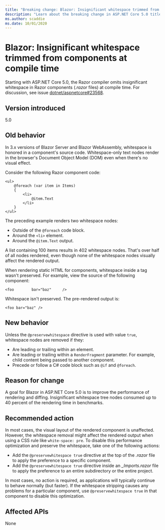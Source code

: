 ```yaml
---
title: "Breaking change: Blazor: Insignificant whitespace trimmed from components at compile time"
description: "Learn about the breaking change in ASP.NET Core 5.0 titled Blazor: Insignificant whitespace trimmed from components at compile time"
ms.author: scaddie
ms.date: 10/01/2020
---
```

# Blazor: Insignificant whitespace trimmed from components at compile time

Starting with ASP.NET Core 5.0, the Razor compiler omits insignificant whitespace in Razor components (*.razor* files) at compile time. For discussion, see issue [dotnet/aspnetcore#23568](https://github.com/dotnet/aspnetcore/issues/23568).

## Version introduced

5.0

## Old behavior

In 3.x versions of Blazor Server and Blazor WebAssembly, whitespace is honored in a component's source code. Whitespace-only text nodes render in the browser's Document Object Model (DOM) even when there's no visual effect.

Consider the following Razor component code:

```razor
<ul>
    @foreach (var item in Items)
    {
        <li>
            @item.Text
        </li>
    }
</ul>
```

The preceding example renders two whitespace nodes:

* Outside of the `@foreach` code block.
* Around the `<li>` element.
* Around the `@item.Text` output.

A list containing 100 items results in 402 whitespace nodes. That's over half of all nodes rendered, even though none of the whitespace nodes visually affect the rendered output.

When rendering static HTML for components, whitespace inside a tag wasn't preserved. For example, view the source of the following component:

```razor
<foo        bar="baz"     />
```

Whitespace isn't preserved. The pre-rendered output is:

```razor
<foo bar="baz" />
```

## New behavior

Unless the `@preservewhitespace` directive is used with value `true`, whitespace nodes are removed if they:

* Are leading or trailing within an element.
* Are leading or trailing within a `RenderFragment` parameter. For example, child content being passed to another component.
* Precede or follow a C# code block such as `@if` and `@foreach`.

## Reason for change

A goal for Blazor in ASP.NET Core 5.0 is to improve the performance of rendering and diffing. Insignificant whitespace tree nodes consumed up to 40 percent of the rendering time in benchmarks.

## Recommended action

In most cases, the visual layout of the rendered component is unaffected. However, the whitespace removal might affect the rendered output when using a CSS rule like `white-space: pre`. To disable this performance optimization and preserve the whitespace, take one of the following actions:

* Add the `@preservewhitespace true` directive at the top of the *.razor* file to apply the preference to a specific component.
* Add the `@preservewhitespace true` directive inside an *_Imports.razor* file to apply the preference to an entire subdirectory or the entire project.

In most cases, no action is required, as applications will typically continue to behave normally (but faster). If the whitespace stripping causes any problems for a particular component, use `@preservewhitespace true` in that component to disable this optimization.

## Affected APIs

None

<!--

### Category

ASP.NET Core

### Affected APIs

Not detectable via API analysis

-->
